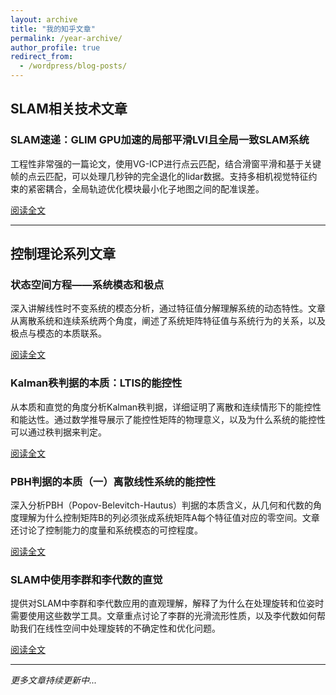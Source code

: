 ```yaml
---
layout: archive
title: "我的知乎文章"
permalink: /year-archive/
author_profile: true
redirect_from:
  - /wordpress/blog-posts/
---
```


## SLAM相关技术文章

### SLAM速递：GLIM GPU加速的局部平滑LVI且全局一致SLAM系统
工程性非常强的一篇论文，使用VG-ICP进行点云匹配，结合滑窗平滑和基于关键帧的点云匹配，可以处理几秒钟的完全退化的lidar数据。支持多相机视觉特征约束的紧密耦合，全局轨迹优化模块最小化子地图之间的配准误差。

[阅读全文](https://zhuanlan.zhihu.com/p/1912482428099986676)

---

## 控制理论系列文章

### 状态空间方程——系统模态和极点
深入讲解线性时不变系统的模态分析，通过特征值分解理解系统的动态特性。文章从离散系统和连续系统两个角度，阐述了系统矩阵特征值与系统行为的关系，以及极点与模态的本质联系。

[阅读全文](https://zhuanlan.zhihu.com/p/663461419)

### Kalman秩判据的本质：LTIS的能控性
从本质和直觉的角度分析Kalman秩判据，详细证明了离散和连续情形下的能控性和能达性。通过数学推导展示了能控性矩阵的物理意义，以及为什么系统的能控性可以通过秩判据来判定。

[阅读全文](https://zhuanlan.zhihu.com/p/664027334)

### PBH判据的本质（一）离散线性系统的能控性
深入分析PBH（Popov-Belevitch-Hautus）判据的本质含义，从几何和代数的角度理解为什么控制矩阵B的列必须张成系统矩阵A每个特征值对应的零空间。文章还讨论了控制能力的度量和系统模态的可控程度。

[阅读全文](https://zhuanlan.zhihu.com/p/662825116)

### SLAM中使用李群和李代数的直觉
提供对SLAM中李群和李代数应用的直观理解，解释了为什么在处理旋转和位姿时需要使用这些数学工具。文章重点讨论了李群的光滑流形性质，以及李代数如何帮助我们在线性空间中处理旋转的不确定性和优化问题。

[阅读全文](https://zhuanlan.zhihu.com/p/657261293)

---

*更多文章持续更新中...*
